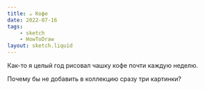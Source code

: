 ```yaml
---
title: ☕️ Кофе
date: 2022-07-16
tags:
    - sketch
    - HowToDraw
layout: sketch.liquid
---
```


Как-то я целый год рисовал чашку кофе почти каждую неделю.

Почему бы не добавить в коллекцию сразу три картинки?
